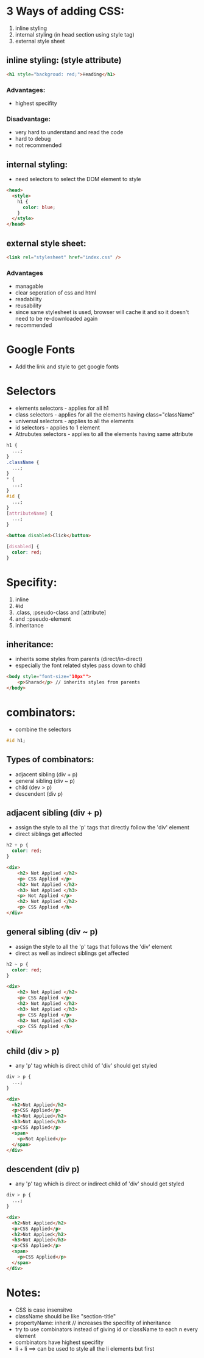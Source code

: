 # 3 Ways of adding CSS:

1. inline styling
2. internal styling (in head section using style tag)
3. external style sheet

## inline styling: (style attribute)

```html
<h1 style="backgroud: red;">Heading</h1>
```

### Advantages:

- highest specifity

### Disadvantage:

- very hard to understand and read the code
- hard to debug
- not recommended

## internal styling:

- need selectors to select the DOM element to style

```html
<head>
  <style>
    h1 {
      color: blue;
    }
  </style>
</head>
```

## external style sheet:

```html
<link rel="stylesheet" href="index.css" />
```

### Advantages

- managable
- clear seperation of css and html
- readability
- reusability
- since same stylesheet is used, browser will cache it and so it doesn't need to be re-downloaded again
- recommended

# Google Fonts

- Add the link and style to get google fonts

# Selectors

- elements selectors - applies for all h1
- class selectors - applies for all the elements having class="className"
- universal selectors - applies to all the elements
- id selectors - applies to 1 element
- Attrubutes selectors - applies to all the elements having same attribute

```css
h1 {
  ...;
}
.className {
  ...;
}
* {
  ...;
}
#id {
  ...;
}
[attributeName] {
  ...;
}
```

```html
<button disabled>Click</button>
```

```css
[disabled] {
  color: red;
}
```

# Specifity:

1. inline
2. #id
3. .class, :pseudo-class and [attribute]
4. <Tag> and ::pseudo-element
5. inheritance

## inheritance:

- inherits some styles from parents (direct/in-direct)
- especially the font related styles pass down to child

```html
<body style="font-size="10px"">
    <p>Sharad</p> // inherits styles from parents
</body>
```

# combinators:

- combine the selectors

```css
#id h1;
```

## Types of combinators:

- adjacent sibling (div + p)
- general sibling (div ~ p)
- child (dev > p)
- descendent (div p)

## adjacent sibling (div + p)

- assign the style to all the 'p' tags that directly follow the 'div' element
- direct siblings get affected

```css
h2 + p {
  color: red;
}
```

```html
<div>
    <h2> Not Applied </h2>
    <p> CSS Applied </p>
    <h2> Not Applied </h2>
    <h3> Not Applied </h3>
    <p> Not Applied </p>
    <h2> Not Applied </h2>
    <p> CSS Applied </h>
</div>
```

## general sibling (div ~ p)

- assign the style to all the 'p' tags that follows the 'div' element
- direct as well as indirect siblings get affected

```css
h2 ~ p {
  color: red;
}
```

```html
<div>
    <h2> Not Applied </h2>
    <p> CSS Applied </p>
    <h2> Not Applied </h2>
    <h3> Not Applied </h3>
    <p> CSS Applied </p>
    <h2> Not Applied </h2>
    <p> CSS Applied </h>
</div>
```

## child (div > p)

- any 'p' tag which is direct child of 'div' should get styled

```css
div > p {
  ...;
}
```

```html
<div>
  <h2>Not Applied</h2>
  <p>CSS Applied</p>
  <h2>Not Applied</h2>
  <h3>Not Applied</h3>
  <p>CSS Applied</p>
  <span>
    <p>Not Applied</p>
  </span>
</div>
```

## descendent (div p)

- any 'p' tag which is direct or indirect child of 'div' should get styled

```css
div > p {
  ...;
}
```

```html
<div>
  <h2>Not Applied</h2>
  <p>CSS Applied</p>
  <h2>Not Applied</h2>
  <h3>Not Applied</h3>
  <p>CSS Applied</p>
  <span>
    <p>CSS Applied</p>
  </span>
</div>
```

# Notes:

- CSS is case insensitve
- className should be like "section-title"
- propertyName: inherit // increases the specifity of inheritance
- try to use combinators instead of giving id or className to each n every element
- combinators have highest specifity
- li + li ==> can be used to style all the li elements but first
